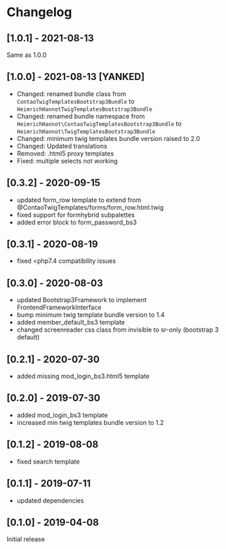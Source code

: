 # Changelog

## [1.0.1] - 2021-08-13
Same as 1.0.0

## [1.0.0] - 2021-08-13 [YANKED]
- Changed: renamed bundle class from `ContaoTwigTemplatesBootstrap3Bundle` to `HeimrichHannotTwigTemplatesBootstrap3Bundle`
- Changed: renamed bundle namespace from `HeimrichHannot\ContaoTwigTemplatesBootstrap3Bundle` to `HeimrichHannot\TwigTemplatesBootstrap3Bundle`
- Changed: minimum twig templates bundle version raised to 2.0
- Changed: Updated translations
- Removed: .html5 proxy templates
- Fixed: multiple selects not working

## [0.3.2] - 2020-09-15
- updated form_row template to extend from @ContaoTwigTemplates/forms/form_row.html.twig
- fixed support for formhybrid subpalettes
- added error block to form_password_bs3

## [0.3.1] - 2020-08-19
- fixed <php7.4 compatibility issues

## [0.3.0] - 2020-08-03
- updated Bootstrap3Framework to implement FrontendFrameworkInterface 
- bump minimum twig template bundle version to 1.4
- added member_default_bs3 template
- changed screenreader css class from invisible to sr-only (bootstrap 3 default)

## [0.2.1] - 2020-07-30
- added missing mod_login_bs3.html5 template

## [0.2.0] - 2019-07-30
- added mod_login_bs3 template
- increased min twig templates bundle version to 1.2

## [0.1.2] - 2019-08-08

- fixed search template

## [0.1.1] - 2019-07-11

- updated dependencies

## [0.1.0] - 2019-04-08

Initial release